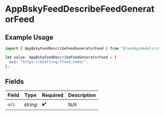 # AppBskyFeedDescribeFeedGeneratorFeed

## Example Usage

```typescript
import { AppBskyFeedDescribeFeedGeneratorFeed } from "bluesky/models/components";

let value: AppBskyFeedDescribeFeedGeneratorFeed = {
  uri: "https://bustling-flood.name/",
};
```

## Fields

| Field              | Type               | Required           | Description        |
| ------------------ | ------------------ | ------------------ | ------------------ |
| `uri`              | *string*           | :heavy_check_mark: | N/A                |